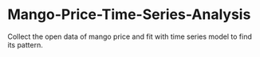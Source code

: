 # Mango-Price-Time-Series-Analysis
Collect the open data of mango price and fit with time series model to find its pattern.
